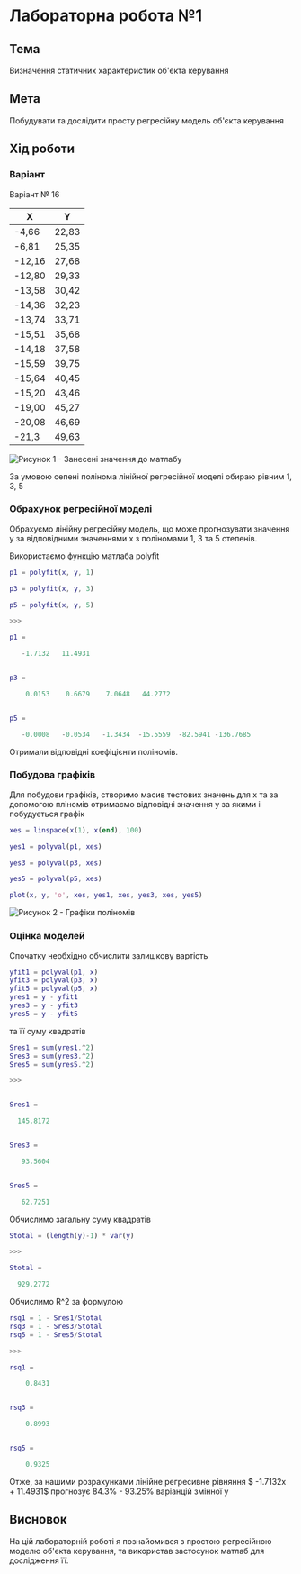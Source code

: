 # Лабораторна робота №1

## Тема

Визначення статичних характеристик об'єкта керування

## Мета

Побудувати та дослідити просту регресійну модель об'єкта керування

## Хід роботи

### Варіант

Варіант № 16

| X      | Y     |
| ------ | ----- |
| -4,66  | 22,83 |
| -6,81  | 25,35 |
| -12,16 | 27,68 |
| -12,80 | 29,33 |
| -13,58 | 30,42 |
| -14,36 | 32,23 |
| -13,74 | 33,71 |
| -15,51 | 35,68 |
| -14,18 | 37,58 |
| -15,59 | 39,75 |
| -15,64 | 40,45 |
| -15,20 | 43,46 |
| -19,00 | 45,27 |
| -20,08 | 46,69 |
| -21,3  | 49,63 |

![Рисунок 1 - Занесені значення до матлабу](pic1.png)

За умовою сепені полінома лінійної регресійної моделі обираю рівним 1, 3, 5

### Обрахунок регресійної моделі

Обрахуємо лінійну регресійну модель, що може прогнозувати значення у за відповідними значеннями х з поліномами 1, 3 та 5 степенів.

Використаємо функцію матлаба polyfit

```matlab
p1 = polyfit(x, y, 1)

p3 = polyfit(x, y, 3)

p5 = polyfit(x, y, 5)

>>>

p1 =

   -1.7132   11.4931


p3 =

    0.0153    0.6679    7.0648   44.2772


p5 =

   -0.0008   -0.0534   -1.3434  -15.5559  -82.5941 -136.7685
```

Отримали відповідні коефіцієнти поліномів.

### Побудова графіків

Для побудови графіків, створимо масив тестових значень для х та за допомогою пліномів отримаємо відповідні значення у за якими і побудується графік

```matlab
xes = linspace(x(1), x(end), 100)

yes1 = polyval(p1, xes)

yes3 = polyval(p3, xes)

yes5 = polyval(p5, xes)

plot(x, y, 'o', xes, yes1, xes, yes3, xes, yes5)
```

![Рисунок 2 - Графіки поліномів](pic2.png)

### Оцінка моделей

Спочатку необхідно обчислити залишкову вартість

```matlab
yfit1 = polyval(p1, x)
yfit3 = polyval(p3, x)
yfit5 = polyval(p5, x)
yres1 = y - yfit1
yres3 = y - yfit3
yres5 = y - yfit5
```

та її суму квадратів

```matlab
Sres1 = sum(yres1.^2)
Sres3 = sum(yres3.^2)
Sres5 = sum(yres5.^2)

>>>


Sres1 =

  145.8172


Sres3 =

   93.5604


Sres5 =

   62.7251
```

Обчислимо загальну суму квадратів

```matlab
Stotal = (length(y)-1) * var(y)

>>>

Stotal =

  929.2772

```

Обчислимо R^2 за формулою

```matlab
rsq1 = 1 - Sres1/Stotal
rsq3 = 1 - Sres3/Stotal
rsq5 = 1 - Sres5/Stotal

>>>

rsq1 =

    0.8431


rsq3 =

    0.8993


rsq5 =

    0.9325
```

Отже, за нашими розрахунками лінійне регресивне рівняння $ -1.7132x + 11.4931$ прогнозує 84.3% - 93.25% варіанцій змінної у

## Висновок

На цій лабораторній роботі я познайомився з простою регресійною моделю об'єкта керування, та використав застосунок матлаб для дослідження її.
